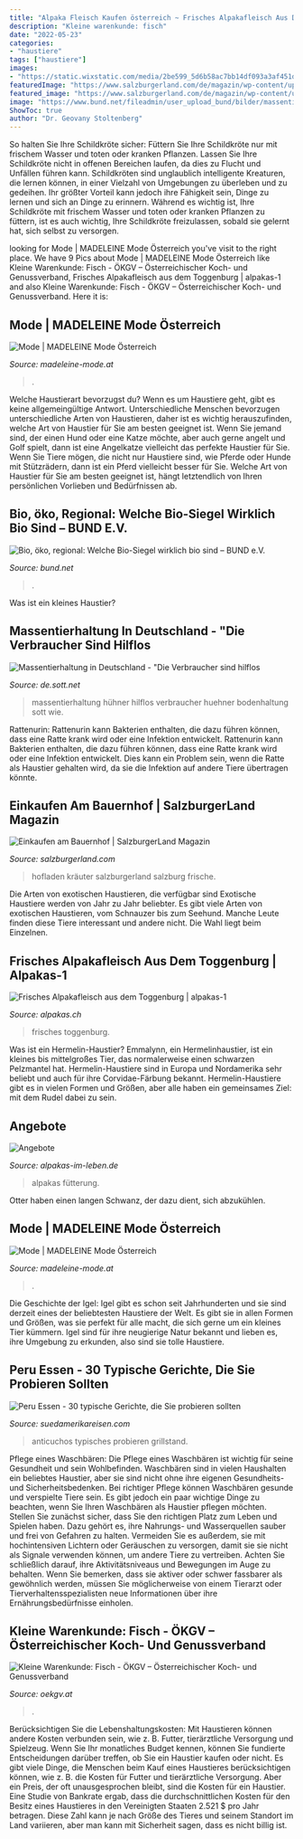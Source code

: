 ```yaml
---
title: "Alpaka Fleisch Kaufen österreich ~ Frisches Alpakafleisch Aus Dem Toggenburg"
description: "Kleine warenkunde: fisch"
date: "2022-05-23"
categories:
- "haustiere"
tags: ["haustiere"]
images:
- "https://static.wixstatic.com/media/2be599_5d6b58ac7bb14df093a3af451de42738~mv2_d_2097_1690_s_2.jpg/v1/fit/w_500,h_500,q_90/file.jpg"
featuredImage: "https://www.salzburgerland.com/de/magazin/wp-content/uploads/2017/08/HofladenErentrudishof.jpg"
featured_image: "https://www.salzburgerland.com/de/magazin/wp-content/uploads/2017/08/HofladenErentrudishof.jpg"
image: "https://www.bund.net/fileadmin/user_upload_bund/bilder/massentierhaltung/massentierhaltung_biosiegel.jpg"
ShowToc: true
author: "Dr. Geovany Stoltenberg"
---
```



So halten Sie Ihre Schildkröte sicher: Füttern Sie Ihre Schildkröte nur mit frischem Wasser und toten oder kranken Pflanzen. Lassen Sie Ihre Schildkröte nicht in offenen Bereichen laufen, da dies zu Flucht und Unfällen führen kann.
Schildkröten sind unglaublich intelligente Kreaturen, die lernen können, in einer Vielzahl von Umgebungen zu überleben und zu gedeihen. Ihr größter Vorteil kann jedoch ihre Fähigkeit sein, Dinge zu lernen und sich an Dinge zu erinnern. Während es wichtig ist, Ihre Schildkröte mit frischem Wasser und toten oder kranken Pflanzen zu füttern, ist es auch wichtig, Ihre Schildkröte freizulassen, sobald sie gelernt hat, sich selbst zu versorgen.

	

		
looking for Mode | MADELEINE Mode Österreich you've visit to the right place. We have 9 Pics about Mode | MADELEINE Mode Österreich like Kleine Warenkunde: Fisch - ÖKGV – Österreichischer Koch- und Genussverband, Frisches Alpakafleisch aus dem Toggenburg | alpakas-1 and also Kleine Warenkunde: Fisch - ÖKGV – Österreichischer Koch- und Genussverband. Here it is:
		
    
## Mode | MADELEINE Mode Österreich

<img loading=lazy src="https://madeleine.scene7.com/is/image/madeleine/Li_101_AS0048_b01_0012_OD_89046?$MEDIUM$" onerror="this.onerror=null;this.src='https://tse1.mm.bing.net/th?id=OIP.IgPBqW8oT8ThPuEVso_TpQHaJj&amp;pid=15.1';" alt="Mode | MADELEINE Mode Österreich">

_Source: madeleine-mode.at_

>. 

	

Welche Haustierart bevorzugst du?
Wenn es um Haustiere geht, gibt es keine allgemeingültige Antwort. Unterschiedliche Menschen bevorzugen unterschiedliche Arten von Haustieren, daher ist es wichtig herauszufinden, welche Art von Haustier für Sie am besten geeignet ist. Wenn Sie jemand sind, der einen Hund oder eine Katze möchte, aber auch gerne angelt und Golf spielt, dann ist eine Angelkatze vielleicht das perfekte Haustier für Sie. Wenn Sie Tiere mögen, die nicht nur Haustiere sind, wie Pferde oder Hunde mit Stützrädern, dann ist ein Pferd vielleicht besser für Sie. Welche Art von Haustier für Sie am besten geeignet ist, hängt letztendlich von Ihren persönlichen Vorlieben und Bedürfnissen ab.

    
## Bio, öko, Regional: Welche Bio-Siegel Wirklich Bio Sind – BUND E.V.

<img loading=lazy src="https://www.bund.net/fileadmin/user_upload_bund/bilder/massentierhaltung/massentierhaltung_biosiegel.jpg" onerror="this.onerror=null;this.src='https://tse3.mm.bing.net/th?id=OIP.mrNh-WGzg8NQDSNaXRoQygHaEK&amp;pid=15.1';" alt="Bio, öko, regional: Welche Bio-Siegel wirklich bio sind – BUND e.V.">

_Source: bund.net_

>. 

	

Was ist ein kleines Haustier?

    
## Massentierhaltung In Deutschland - &quot;Die Verbraucher Sind Hilflos

<img loading=lazy src="http://de.sott.net/image/s4/80483/full/image.jpg" onerror="this.onerror=null;this.src='https://tse2.mm.bing.net/th?id=OIP.XIVN3zZlhOgG3Nj1zmJPjAHaEK&amp;pid=15.1';" alt="Massentierhaltung in Deutschland - &quot;Die Verbraucher sind hilflos">

_Source: de.sott.net_

>massentierhaltung hühner hilflos verbraucher huehner bodenhaltung sott wie. 

	

Rattenurin: Rattenurin kann Bakterien enthalten, die dazu führen können, dass eine Ratte krank wird oder eine Infektion entwickelt.
Rattenurin kann Bakterien enthalten, die dazu führen können, dass eine Ratte krank wird oder eine Infektion entwickelt. Dies kann ein Problem sein, wenn die Ratte als Haustier gehalten wird, da sie die Infektion auf andere Tiere übertragen könnte.

    
## Einkaufen Am Bauernhof | SalzburgerLand Magazin

<img loading=lazy src="https://www.salzburgerland.com/de/magazin/wp-content/uploads/2017/08/HofladenErentrudishof.jpg" onerror="this.onerror=null;this.src='https://tse1.mm.bing.net/th?id=OIP.kLr59ldhHXZIpBo_hs5WhQHaE7&amp;pid=15.1';" alt="Einkaufen am Bauernhof | SalzburgerLand Magazin">

_Source: salzburgerland.com_

>hofladen kräuter salzburgerland salzburg frische. 

	

Die Arten von exotischen Haustieren, die verfügbar sind
Exotische Haustiere werden von Jahr zu Jahr beliebter. Es gibt viele Arten von exotischen Haustieren, vom Schnauzer bis zum Seehund. Manche Leute finden diese Tiere interessant und andere nicht. Die Wahl liegt beim Einzelnen.

    
## Frisches Alpakafleisch Aus Dem Toggenburg | Alpakas-1

<img loading=lazy src="https://static.wixstatic.com/media/2be599_5d6b58ac7bb14df093a3af451de42738~mv2_d_2097_1690_s_2.jpg/v1/fit/w_500,h_500,q_90/file.jpg" onerror="this.onerror=null;this.src='https://tse2.mm.bing.net/th?id=OIP.GngUIz5smDmz52Y0vxpvWgHaF9&amp;pid=15.1';" alt="Frisches Alpakafleisch aus dem Toggenburg | alpakas-1">

_Source: alpakas.ch_

>frisches toggenburg. 

	

Was ist ein Hermelin-Haustier?
Emmalynn, ein Hermelinhaustier, ist ein kleines bis mittelgroßes Tier, das normalerweise einen schwarzen Pelzmantel hat. Hermelin-Haustiere sind in Europa und Nordamerika sehr beliebt und auch für ihre Corvidae-Färbung bekannt. Hermelin-Haustiere gibt es in vielen Formen und Größen, aber alle haben ein gemeinsames Ziel: mit dem Rudel dabei zu sein.

    
## Angebote

<img loading=lazy src="http://alpakas-im-leben.de/____impro/1/onewebmedia/IMG-20190712-WA0005.jpg?etag=&quot;25744-5d2879bd&quot;&amp;sourceContentType=image%2Fjpeg&amp;ignoreAspectRatio&amp;resize=231%2B308&amp;extract=0%2B42%2B231%2B174&amp;quality=85" onerror="this.onerror=null;this.src='https://tse3.mm.bing.net/th?id=OIP.-9B9uEP6G7-m14YitH0yxAAAAA&amp;pid=15.1';" alt="Angebote">

_Source: alpakas-im-leben.de_

>alpakas fütterung. 

	

Otter haben einen langen Schwanz, der dazu dient, sich abzukühlen.

    
## Mode | MADELEINE Mode Österreich

<img loading=lazy src="https://madeleine.scene7.com/is/image/madeleine/Li_259_AS0012_b03_0001_OD_M_96135?$MEDIUM$" onerror="this.onerror=null;this.src='https://tse3.mm.bing.net/th?id=OIP.PqdDcbuFjm2XFDW2Nt0ToAHaJj&amp;pid=15.1';" alt="Mode | MADELEINE Mode Österreich">

_Source: madeleine-mode.at_

>. 

	

Die Geschichte der Igel:
Igel gibt es schon seit Jahrhunderten und sie sind derzeit eines der beliebtesten Haustiere der Welt. Es gibt sie in allen Formen und Größen, was sie perfekt für alle macht, die sich gerne um ein kleines Tier kümmern. Igel sind für ihre neugierige Natur bekannt und lieben es, ihre Umgebung zu erkunden, also sind sie tolle Haustiere.

    
## Peru Essen - 30 Typische Gerichte, Die Sie Probieren Sollten

<img loading=lazy src="https://www.suedamerikareisen.com/sites/default/files/images/Anticuchos-de-corazon-Essen-Peru.jpeg" onerror="this.onerror=null;this.src='https://tse2.mm.bing.net/th?id=OIP.1sGgKmdL8A_kiudoIkNpJAHaE8&amp;pid=15.1';" alt="Peru Essen - 30 typische Gerichte, die Sie probieren sollten">

_Source: suedamerikareisen.com_

>anticuchos typisches probieren grillstand. 

	

Pflege eines Waschbären: Die Pflege eines Waschbären ist wichtig für seine Gesundheit und sein Wohlbefinden.
Waschbären sind in vielen Haushalten ein beliebtes Haustier, aber sie sind nicht ohne ihre eigenen Gesundheits- und Sicherheitsbedenken. Bei richtiger Pflege können Waschbären gesunde und verspielte Tiere sein. Es gibt jedoch ein paar wichtige Dinge zu beachten, wenn Sie Ihren Waschbären als Haustier pflegen möchten. Stellen Sie zunächst sicher, dass Sie den richtigen Platz zum Leben und Spielen haben. Dazu gehört es, ihre Nahrungs- und Wasserquellen sauber und frei von Gefahren zu halten. Vermeiden Sie es außerdem, sie mit hochintensiven Lichtern oder Geräuschen zu versorgen, damit sie sie nicht als Signale verwenden können, um andere Tiere zu vertreiben. Achten Sie schließlich darauf, ihre Aktivitätsniveaus und Bewegungen im Auge zu behalten. Wenn Sie bemerken, dass sie aktiver oder schwer fassbarer als gewöhnlich werden, müssen Sie möglicherweise von einem Tierarzt oder Tierverhaltensspezialisten neue Informationen über ihre Ernährungsbedürfnisse einholen.

    
## Kleine Warenkunde: Fisch - ÖKGV – Österreichischer Koch- Und Genussverband

<img loading=lazy src="https://www.oekgv.at/wp-content/uploads/2019/01/shutterstock_1100258375.jpg" onerror="this.onerror=null;this.src='https://tse1.mm.bing.net/th?id=OIP.70kzkfMXc_SG5rQCfjrwEQHaE8&amp;pid=15.1';" alt="Kleine Warenkunde: Fisch - ÖKGV – Österreichischer Koch- und Genussverband">

_Source: oekgv.at_

>. 

	

Berücksichtigen Sie die Lebenshaltungskosten: Mit Haustieren können andere Kosten verbunden sein, wie z. B. Futter, tierärztliche Versorgung und Spielzeug. Wenn Sie Ihr monatliches Budget kennen, können Sie fundierte Entscheidungen darüber treffen, ob Sie ein Haustier kaufen oder nicht.
Es gibt viele Dinge, die Menschen beim Kauf eines Haustieres berücksichtigen können, wie z. B. die Kosten für Futter und tierärztliche Versorgung. Aber ein Preis, der oft unausgesprochen bleibt, sind die Kosten für ein Haustier. Eine Studie von Bankrate ergab, dass die durchschnittlichen Kosten für den Besitz eines Haustieres in den Vereinigten Staaten 2.521 $ pro Jahr betragen. Diese Zahl kann je nach Größe des Tieres und seinem Standort im Land variieren, aber man kann mit Sicherheit sagen, dass es nicht billig ist.

